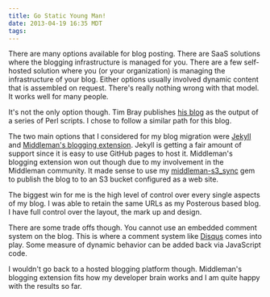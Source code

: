 ```yaml
---
title: Go Static Young Man!
date: 2013-04-19 16:35 MDT
tags:
---
```


There are many options available for blog posting. There are SaaS
solutions where the blogging infrastructure is managed for you. There
are a few self-hosted solution where you (or your organization) is
managing the infrastructure of your blog. Either options usually
involved dynamic content that is assembled on request. There's really
nothing wrong with that model. It works well for many people.

It's not the only option though. Tim Bray publishes [his blog](http://www.tbray.org/ongoing/)
as the output of a series of Perl scripts. I chose to follow a similar
path for this blog.

The two main options that I considered for my blog migration were [Jekyll](https://github.com/mojombo/jekyll)
and [Middleman's blogging extension](http://middlemanapp.com/blogging).
Jekyll is getting a fair amount of support since it is easy to use
GitHub pages to host it. Middleman's blogging extension won out though
due to my involvement in the Middleman community. It made sense to use
my [middleman-s3_sync](https://github.com/fredjean/middleman-s3_sync)
gem to publish the blog to to an S3 bucket configured as a web site.

The biggest win for me is the high level of control over every single
aspects of my blog. I was able to retain the same URLs as my Posterous
based blog. I have full control over the layout, the mark up and design.

There are some trade offs though. You cannot use an embedded comment
system on the blog. This is where a comment system like
[Disqus](http://disqus.com) comes into play. Some measure of dynamic
behavior can be added back via JavaScript code.

I wouldn't go back to a hosted blogging platform though. Middleman's
blogging extension fits how my developer brain works and I am quite
happy with the results so far.
